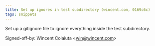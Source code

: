 ```yaml
---
title: Set up ignores in test subdirectory (wincent.com, 0169c6c)
tags: snippets
---
```


Set up a gitignore file to ignore everything inside the test subdirectory.

Signed-off-by: Wincent Colaiuta &lt;win@wincent.com&gt;

